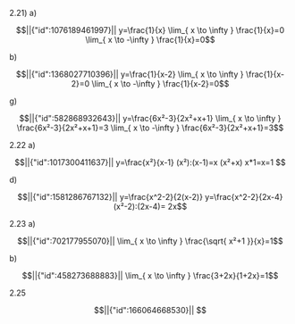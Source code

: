 2.21)
a)
```math
||{"id":1076189461997}||

y=\frac{1}{x}
\lim_{ x \to \infty } \frac{1}{x}=0
\lim_{ x \to -\infty } \frac{1}{x}=0
```

b)
```math
||{"id":1368027710396}||

y=\frac{1}{x-2}
\lim_{ x \to \infty } \frac{1}{x-2}=0
\lim_{ x \to -\infty } \frac{1}{x-2}=0
```

g)
```math
||{"id":582868932643}||

y=\frac{6x²-3}{2x²+x+1}
\lim_{ x \to \infty } \frac{6x²-3}{2x²+x+1}=3
\lim_{ x \to -\infty } \frac{6x²-3}{2x²+x+1}=3
```

2.22
a)
```math
||{"id":1017300411637}||

y=\frac{x²}{x-1}
(x²):(x-1)=x
(x²+x)
x*1=x=1


```

d)
```math
||{"id":1581286767132}||

y=\frac{x^2-2}{2(x-2)}
y=\frac{x^2-2}{2x-4}
(x²-2):(2x-4)=
2x
```

2.23
a)
```math
||{"id":702177955070}||

\lim_{ x \to \infty } \frac{\sqrt{ x²+1 }}{x}=1
```

b)
```math
||{"id":458273688883}||

\lim_{ x \to \infty } \frac{3+2x}{1+2x}=1
```

2.25
```math
||{"id":166064668530}||


```

<div tabindex='-1'contenteditable='false' class='livePrevPlus'></div>
